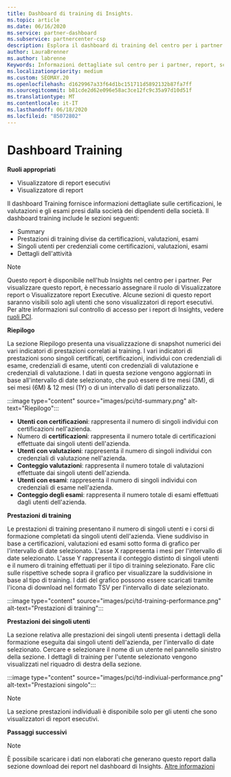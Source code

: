 ```yaml
---
title: Dashboard di training di Insights.
ms.topic: article
ms.date: 06/16/2020
ms.service: partner-dashboard
ms.subservice: partnercenter-csp
description: Esplora il dashboard di training del centro per i partner.
author: LauraBrenner
ms.author: labrenne
Keywords: Informazioni dettagliate sul centro per i partner, report, scaricare report
ms.localizationpriority: medium
ms.custom: SEOMAY.20
ms.openlocfilehash: d1629967a33f64d1bc151711d5892132b87fa7ff
ms.sourcegitcommit: b81cde2d62e096e58ac3ce12fc9c35a97d10d51f
ms.translationtype: MT
ms.contentlocale: it-IT
ms.lasthandoff: 06/18/2020
ms.locfileid: "85072802"
---
```

# <a name="trainings-dashboard"></a>Dashboard Training

**Ruoli appropriati**
- Visualizzatore di report esecutivi
- Visualizzatore di report

Il dashboard Training fornisce informazioni dettagliate sulle certificazioni, le valutazioni e gli esami presi dalla società dei dipendenti della società. Il dashboard training include le sezioni seguenti:

- Summary
- Prestazioni di training divise da certificazioni, valutazioni, esami
- Singoli utenti per credenziali come certificazioni, valutazioni, esami
- Dettagli dell'attività

>[!NOTE] 
>Questo report è disponibile nell'hub Insights nel centro per i partner. Per visualizzare questo report, è necessario assegnare il ruolo di Visualizzatore report o Visualizzatore report Executive. Alcune sezioni di questo report saranno visibili solo agli utenti che sono visualizzatori di report esecutivi. Per altre informazioni sul controllo di accesso per i report di Insights, vedere [ruoli PCI](pci-roles.md).

**Riepilogo**

La sezione Riepilogo presenta una visualizzazione di snapshot numerici dei vari indicatori di prestazioni correlati ai training. I vari indicatori di prestazioni sono singoli certificati, certificazioni, individui con credenziali di esame, credenziali di esame, utenti con credenziali di valutazione e credenziali di valutazione. I dati in questa sezione vengono aggiornati in base all'intervallo di date selezionato, che può essere di tre mesi (3M), di sei mesi (6M) & 12 mesi (1Y) o di un intervallo di dati personalizzato. 

:::image type="content" source="images/pci/td-summary.png" alt-text="Riepilogo":::

- **Utenti con certificazioni**: rappresenta il numero di singoli individui con certificazioni nell'azienda.
- Numero di **certificazioni**: rappresenta il numero totale di certificazioni effettuate dai singoli utenti dell'azienda.
- **Utenti con valutazioni**: rappresenta il numero di singoli individui con credenziali di valutazione nell'azienda. 
- **Conteggio valutazioni**: rappresenta il numero totale di valutazioni effettuate dai singoli utenti dell'azienda.
- **Utenti con esami**: rappresenta il numero di singoli individui con credenziali di esame nell'azienda. 
- **Conteggio degli esami**: rappresenta il numero totale di esami effettuati dagli utenti dell'azienda.

**Prestazioni di training**

Le prestazioni di training presentano il numero di singoli utenti e i corsi di formazione completati da singoli utenti dell'azienda. Viene suddiviso in base a certificazioni, valutazioni ed esami sotto forma di grafico per l'intervallo di date selezionato. L'asse X rappresenta i mesi per l'intervallo di date selezionato. L'asse Y rappresenta il conteggio distinto di singoli utenti e il numero di training effettuati per il tipo di training selezionato. Fare clic sulle rispettive schede sopra il grafico per visualizzare la suddivisione in base al tipo di training. I dati del grafico possono essere scaricati tramite l'icona di download nel formato TSV per l'intervallo di date selezionato.

:::image type="content" source="images/pci/td-training-performance.png" alt-text="Prestazioni di training":::

**Prestazioni dei singoli utenti**

La sezione relativa alle prestazioni dei singoli utenti presenta i dettagli della formazione eseguita dai singoli utenti dell'azienda, per l'intervallo di date selezionato. Cercare e selezionare il nome di un utente nel pannello sinistro della sezione. I dettagli di training per l'utente selezionato vengono visualizzati nel riquadro di destra della sezione.

:::image type="content" source="images/pci/td-indiviual-performance.png" alt-text="Prestazioni singolo":::

>[!NOTE] 
> La sezione prestazioni individuali è disponibile solo per gli utenti che sono visualizzatori di report esecutivi. 

**Passaggi successivi**

>[!NOTE] 
> È possibile scaricare i dati non elaborati che generano questo report dalla sezione download dei report nel dashboard di Insights. [Altre informazioni](pci-download-reports.md) 

